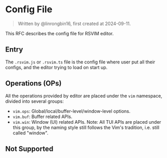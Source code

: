 # Config File

> Written by @linrongbin16, first created at 2024-09-11.

This RFC describes the config file for RSVIM editor.

## Entry

The `.rsvim.js` or `.rsvim.ts` file is the config file where user put all their configs, and the editor trying to load on start up.

## Operations (OPs)

All the operations provided by editor are placed under the `vim` namespace, divided into several groups:

- `vim.ops`: Global/local/buffer-level/window-level options.
- `vim.buf`: Buffer related APIs.
- `vim.win`: Window (UI) related APIs. Note: All TUI APIs are placed under this group, by the naming style still follows the Vim's tradition, i.e. still called "window".

## Not Supported
